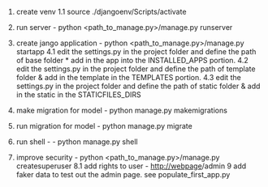 1. create venv
1.1 source ./djangoenv/Scripts/activate


3. run server  - python <path_to_manage.py>/manage.py runserver
4. create jango application - python <path_to_manage.py>/manage.py startapp <namme of the app>
 4.1 edit the settings.py in the project folder and define the path of base folder * add in the app <name of the app> into the INSTALLED_APPS portion.
 4.2 edit the settings.py in the project folder and define the path of template folder & add in the template <name of the template> in the TEMPLATES portion.
 4.3 edit the settings.py in the project folder and define the path of static folder & add in the static <name of the static> in the STATICFILES_DIRS
5.  make migration for model - python manage.py makemigrations
6. run migration for model - python manage.py migrate
7. run shell - - python manage.py shell
8. improve security  - python <path_to_manage.py>/manage.py createsuperuser
8.1 add rights to user - <http://webpage>/admin 
<optional> 9 add faker data to test out the admin page. see populate_first_app.py
